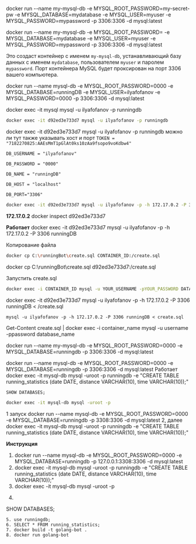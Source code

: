 docker run --name my-mysql-db -e MYSQL_ROOT_PASSWORD=my-secret-pw -e MYSQL_DATABASE=mydatabase -e MYSQL_USER=myuser -e MYSQL_PASSWORD=mypassword -p 3306:3306 -d mysql:latest


docker run --name my-mysql-db -e MYSQL_ROOT_PASSWORD= -e MYSQL_DATABASE=mydatabase -e MYSQL_USER=myuser -e MYSQL_PASSWORD=mypassword -p 3306:3306 -d mysql:latest

Это создаст контейнер с именем `my-mysql-db`, устанавливающий базу данных с именем `mydatabase`, пользователем `myuser` и паролем `mypassword`. Порт контейнера MySQL будет проксирован на порт 3306 вашего компьютера.

docker run --name mysql-db -e MYSQL_ROOT_PASSWORD=0000 -e MYSQL_DATABASE=runningDB -e MYSQL_USER=ilyafofanov -e MYSQL_PASSWORD=0000 -p 3306:3306 -d mysql:latest


docker exec -it mysql mysql -u ilyafofanov -p runningdb


```bash
docker exec -it d92ed3e733d7 mysql -u ilyafofanov -p runningdb
```

docker exec -it d92ed3e733d7 mysql -u ilyafofanov -p runningdb можно ли тут также указывать хост и порт
`TOKEN = "7182270825:AAEsMmT1pGlAt0ks10zAa9fsopo9voKdbw4"`

`DB_USERNAME = "ilyafofanov"`

`DB_PASSWORD = "0000"`

`DB_NAME = "runningDB"`

`DB_HOST = "localhost"`

`DB_PORT="3306"`



```bash
docker exec -it d92ed3e733d7 mysql -u ilyafofanov -p -h 172.17.0.2 -P 3306 runningDB
```
**172.17.0.2**
docker inspect d92ed3e733d7

****Работает****
docker exec -it d92ed3e733d7 mysql -u ilyafofanov -p -h 172.17.0.2 -P 3306 runningDB

Копирование файла
```bash
docker cp C:\runningBot\create.sql CONTAINER_ID:/create.sql
```

docker cp C:\runningBot\create.sql d92ed3e733d7:/create.sql

Запустить create.sql

```bash
docker exec -i CONTAINER_ID mysql -u YOUR_USERNAME -pYOUR_PASSWORD DATABASE_NAME < /create.sql
```


docker exec -it d92ed3e733d7 mysql -u ilyafofanov -p -h 172.17.0.2 -P 3306 runningDB < /create.sql


```Plain
mysql -u ilyafofanov -p -h 172.17.0.2 -P 3306 runningDB < create.sql
```


Get-Content create.sql | docker exec -i container_name mysql -u username -ppassword database_name



docker run --name my-mysql-db -e MYSQL_ROOT_PASSWORD=0000 -e MYSQL_DATABASE=runningdb -p 3306:3306 -d mysql:latest



docker run --name mysql-db -e MYSQL_ROOT_PASSWORD=0000 -e MYSQL_DATABASE=runningdb -p 3306:3306 -d mysql:latest
Работает
docker exec -it mysql-db mysql -uroot -p runningdb -e "CREATE TABLE running_statistics (date DATE, distance VARCHAR(10), time VARCHAR(10));"
```sql
SHOW DATABASES;
```
```bash
docker exec -it mysql-db mysql -uroot -p
```

1 запуск
docker run --name mysql-db -e MYSQL_ROOT_PASSWORD=0000 -e MYSQL_DATABASE=runningdb -p 3308:3306 -d mysql:latest
2, далее
docker exec -it mysql-db mysql -uroot -p runningdb -e "CREATE TABLE running_statistics (date DATE, distance VARCHAR(10), time VARCHAR(10));"

**Инструкция**
1. docker run --name mysql-db -e MYSQL_ROOT_PASSWORD=0000 -e MYSQL_DATABASE=runningdb -p 127.0.0.1:3308:3306 -d mysql:latest
2. docker exec -it mysql-db mysql -uroot -p runningdb -e "CREATE TABLE running_statistics (date DATE, distance VARCHAR(10), time VARCHAR(10));"
3. docker exec -it mysql-db mysql -uroot -p
4.  ```sql
SHOW DATABASES;
```
5. use runningdb;
6. SELECT * FROM running_statistics;
7. docker build -t golang-bot .
8. docker run golang-bot